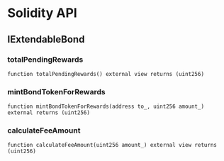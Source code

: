 # Solidity API

## IExtendableBond

### totalPendingRewards

```solidity
function totalPendingRewards() external view returns (uint256)
```

### mintBondTokenForRewards

```solidity
function mintBondTokenForRewards(address to_, uint256 amount_) external returns (uint256)
```

### calculateFeeAmount

```solidity
function calculateFeeAmount(uint256 amount_) external view returns (uint256)
```

